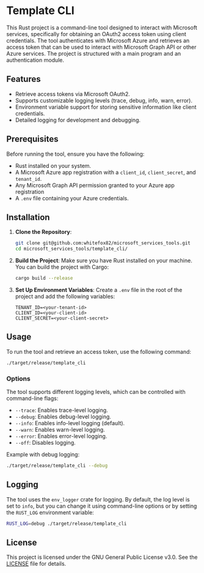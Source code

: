 # Template CLI

This Rust project is a command-line tool designed to interact with Microsoft services, specifically for obtaining an OAuth2 access token using client credentials. The tool authenticates with Microsoft Azure and retrieves an access token that can be used to interact with Microsoft Graph API or other Azure services. The project is structured with a main program and an authentication module.

## Features

- Retrieve access tokens via Microsoft OAuth2.
- Supports customizable logging levels (trace, debug, info, warn, error).
- Environment variable support for storing sensitive information like client credentials.
- Detailed logging for development and debugging.

## Prerequisites

Before running the tool, ensure you have the following:

- Rust installed on your system.
- A Microsoft Azure app registration with a `client_id`, `client_secret`, and `tenant_id`.
- Any Microsoft Graph API permission granted to your Azure app registration
- A `.env` file containing your Azure credentials.

## Installation

1. **Clone the Repository**:
    ```bash
    git clone git@github.com:whitefox82/microsoft_services_tools.git
    cd microsoft_services_tools/template_cli/
    ```

2. **Build the Project**:
    Make sure you have Rust installed on your machine. You can build the project with Cargo:
    ```bash
    cargo build --release
    ```

3. **Set Up Environment Variables**:
    Create a `.env` file in the root of the project and add the following variables:
    ```env
    TENANT_ID=<your-tenant-id>
    CLIENT_ID=<your-client-id>
    CLIENT_SECRET=<your-client-secret>
    ```

## Usage

To run the tool and retrieve an access token, use the following command:

```sh
./target/release/template_cli
```

### Options

The tool supports different logging levels, which can be controlled with command-line flags:

- `--trace`: Enables trace-level logging.
- `--debug`: Enables debug-level logging.
- `--info`: Enables info-level logging (default).
- `--warn`: Enables warn-level logging.
- `--error`: Enables error-level logging.
- `--off`: Disables logging.

Example with debug logging:

```sh
./target/release/template_cli --debug
```

## Logging

The tool uses the `env_logger` crate for logging. By default, the log level is set to `info`, but you can change it using command-line options or by setting the `RUST_LOG` environment variable:

```sh
RUST_LOG=debug ./target/release/template_cli
```

## License

This project is licensed under the GNU General Public License v3.0. See the [LICENSE](https://github.com/whitefox82/microsoft_services_tools/blob/main/LICENSE) file for details.
